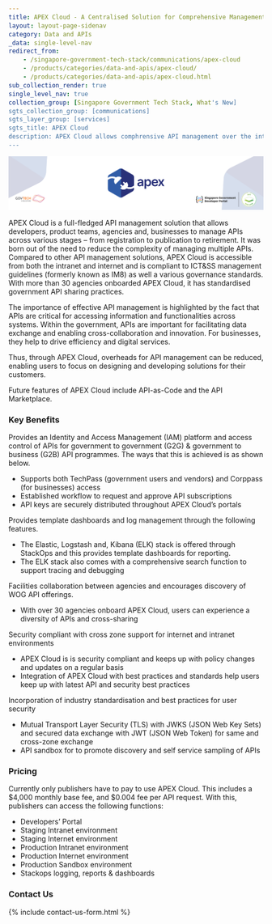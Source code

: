 ```yaml
---
title: APEX Cloud - A Centralised Solution for Comprehensive Management of APIs 
layout: layout-page-sidenav
category: Data and APIs
_data: single-level-nav
redirect_from:
    - /singapore-government-tech-stack/communications/apex-cloud
    - /products/categories/data-and-apis/apex-cloud/
    - /products/categories/data-and-apis/apex-cloud.html
sub_collection_render: true
single_level_nav: true
collection_group: [Singapore Government Tech Stack, What's New]
sgts_collection_group: [communications]
sgts_layer_group: [services]
sgts_title: APEX Cloud
description: APEX Cloud allows comphrensive API management over the internet and intranet. Find out more here. 
---
```


![APEX Cloud header banner](/assets/img/apex-NewHeaderBanner.png)

APEX Cloud is a full-fledged API management solution that allows developers, product teams, agencies and, businesses to manage APIs across various stages – from registration to publication to retirement. It was born out of the need to reduce the complexity of managing multiple APIs. Compared to other API management solutions, APEX Cloud is accessible from both the intranet and internet and is compliant to ICT&SS management guidelines (formerly known as IM8) as well a various governance standards. With more than 30 agencies onboarded APEX Cloud, it has standardised government API sharing practices. 

The importance of effective API management is highlighted by the fact that APIs are critical for accessing information and functionalities across systems. Within the government, APIs are important for facilitating data exchange and enabling cross-collaboration and innovation. For businesses, they help to drive efficiency and digital services.  

Thus, through APEX Cloud, overheads for API management can be reduced, enabling users to focus on designing and developing solutions for their customers. 

Future features of APEX Cloud include API-as-Code and the API Marketplace.

### Key Benefits

Provides an Identity and Access Management (IAM) platform and access control of APIs for government to government (G2G) & government to business (G2B) API programmes. The ways that this is achieved is as shown below.
- Supports both TechPass  (government users and vendors) and Corppass (for businesses) access
-	Established workflow to request and approve API subscriptions
-	API keys are securely distributed throughout APEX Cloud’s portals

Provides template dashboards and log management through the following features.
- The Elastic, Logstash and, Kibana (ELK) stack is offered through StackOps and this provides template dashboards for reporting. 
- The ELK stack also comes with a comprehensive search function to support tracing and debugging

Facilities collaboration between agencies and encourages discovery of WOG API offerings.
- With over 30 agencies onboard APEX Cloud, users can experience a diversity of APIs and cross-sharing 

Security compliant with cross zone support for internet and intranet environments
-	APEX Cloud is is security compliant and keeps up with policy changes and updates on a regular basis  
-	Integration of APEX Cloud with best practices and standards help users keep up with latest API and security best practices

Incorporation of industry standardisation and best practices for user security 
-	Mutual Transport Layer Security (TLS) with JWKS (JSON Web Key Sets) and secured data exchange with JWT (JSON Web Token) for same and cross-zone exchange
-	API sandbox for to promote discovery and self service sampling of APIs

### Pricing

Currently only publishers have to pay to use APEX Cloud. This includes a $4,000 monthly base fee, and $0.004 fee per API request. With this, publishers can access the following functions:

- Developers’ Portal
- Staging Intranet environment
- Staging Internet environment
- Production Intranet environment
- Production Internet environment
- Production Sandbox environment
- Stackops logging, reports & dashboards

### Contact Us

{% include contact-us-form.html %}
